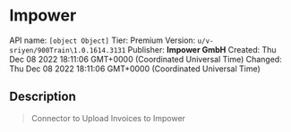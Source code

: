 # Impower
API name: `[object Object]`
Tier: Premium
Version: `u/v-sriyen/900Train\1.0.1614.3131`
Publisher: **Impower GmbH**
Created: Thu Dec 08 2022 18:11:06 GMT+0000 (Coordinated Universal Time)
Changed: Thu Dec 08 2022 18:11:06 GMT+0000 (Coordinated Universal Time)

## Description
> Connector to Upload Invoices to Impower
